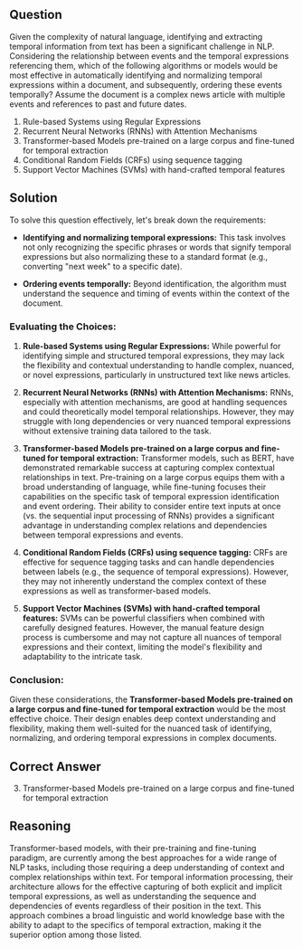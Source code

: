 ## Question

Given the complexity of natural language, identifying and extracting temporal information from text has been a significant challenge in NLP. Considering the relationship between events and the temporal expressions referencing them, which of the following algorithms or models would be most effective in automatically identifying and normalizing temporal expressions within a document, and subsequently, ordering these events temporally? Assume the document is a complex news article with multiple events and references to past and future dates.

1. Rule-based Systems using Regular Expressions
2. Recurrent Neural Networks (RNNs) with Attention Mechanisms
3. Transformer-based Models pre-trained on a large corpus and fine-tuned for temporal extraction
4. Conditional Random Fields (CRFs) using sequence tagging
5. Support Vector Machines (SVMs) with hand-crafted temporal features

## Solution

To solve this question effectively, let's break down the requirements:

- **Identifying and normalizing temporal expressions:** This task involves not only recognizing the specific phrases or words that signify temporal expressions but also normalizing these to a standard format (e.g., converting "next week" to a specific date).
  
- **Ordering events temporally:** Beyond identification, the algorithm must understand the sequence and timing of events within the context of the document.

### Evaluating the Choices:

1. **Rule-based Systems using Regular Expressions:** While powerful for identifying simple and structured temporal expressions, they may lack the flexibility and contextual understanding to handle complex, nuanced, or novel expressions, particularly in unstructured text like news articles.

2. **Recurrent Neural Networks (RNNs) with Attention Mechanisms:** RNNs, especially with attention mechanisms, are good at handling sequences and could theoretically model temporal relationships. However, they may struggle with long dependencies or very nuanced temporal expressions without extensive training data tailored to the task.

3. **Transformer-based Models pre-trained on a large corpus and fine-tuned for temporal extraction:** Transformer models, such as BERT, have demonstrated remarkable success at capturing complex contextual relationships in text. Pre-training on a large corpus equips them with a broad understanding of language, while fine-tuning focuses their capabilities on the specific task of temporal expression identification and event ordering. Their ability to consider entire text inputs at once (vs. the sequential input processing of RNNs) provides a significant advantage in understanding complex relations and dependencies between temporal expressions and events.

4. **Conditional Random Fields (CRFs) using sequence tagging:** CRFs are effective for sequence tagging tasks and can handle dependencies between labels (e.g., the sequence of temporal expressions). However, they may not inherently understand the complex context of these expressions as well as transformer-based models.

5. **Support Vector Machines (SVMs) with hand-crafted temporal features:** SVMs can be powerful classifiers when combined with carefully designed features. However, the manual feature design process is cumbersome and may not capture all nuances of temporal expressions and their context, limiting the model's flexibility and adaptability to the intricate task.

### Conclusion:

Given these considerations, the **Transformer-based Models pre-trained on a large corpus and fine-tuned for temporal extraction** would be the most effective choice. Their design enables deep context understanding and flexibility, making them well-suited for the nuanced task of identifying, normalizing, and ordering temporal expressions in complex documents.

## Correct Answer

3. Transformer-based Models pre-trained on a large corpus and fine-tuned for temporal extraction

## Reasoning

Transformer-based models, with their pre-training and fine-tuning paradigm, are currently among the best approaches for a wide range of NLP tasks, including those requiring a deep understanding of context and complex relationships within text. For temporal information processing, their architecture allows for the effective capturing of both explicit and implicit temporal expressions, as well as understanding the sequence and dependencies of events regardless of their position in the text. This approach combines a broad linguistic and world knowledge base with the ability to adapt to the specifics of temporal extraction, making it the superior option among those listed.